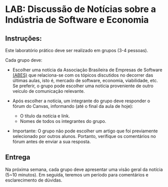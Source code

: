 # LAB: Discussão de Notícias sobre a Indústria de Software e Economia


## Instruções:

Este laboratório prático deve ser realizado em grupos (3-4 pessoas).

Cada grupo deve:

* Escolher uma notícia da Associação Brasileira de Empresas de Software [(ABES)](https://abes.com.br/noticias/noticias/) que relaciona-se com os tópicos discutidos no decorrer das últimas aulas, isto é, mercado de software, economia, viabilidade, etc. Se preferir, o grupo pode escolher uma notícia proveniente de outro veículo de comunicação relevante.

* Após escolher a notícia, um integrante do grupo deve responder o fórum do Canvas, informando (até o final da aula de hoje): 
    * O título da notícia e link.
    * Nomes de todos os integrantes do grupo.

* Importante: O grupo não pode escolher um artigo que foi previamente selecionado por outros alunos. Portanto, verifique os comentários no fórum antes de enviar a sua resposta.


## Entrega

Na próxima semana, cada grupo deve apresentar uma visão geral da notícia (5~10 minutos). Em seguida, teremos um período para comentários e esclarecimento de dúvidas.

